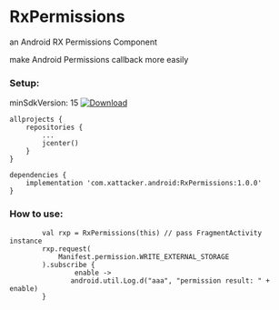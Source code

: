 # RxPermissions
an Android RX Permissions Component

make Android Permissions callback more easily


### Setup:

minSdkVersion: 15 [ ![Download](https://api.bintray.com/packages/xattacker/maven/RxPermissions/images/download.svg?version=1.0.0) ](https://bintray.com/xattacker/maven/RxPermissions/1.0.0/link)

``` 
allprojects {
    repositories {
        ...
        jcenter()
    }
}

dependencies {
    implementation 'com.xattacker.android:RxPermissions:1.0.0'
}
``` 

### How to use:
``` 
        val rxp = RxPermissions(this) // pass FragmentActivity instance
        rxp.request(
            Manifest.permission.WRITE_EXTERNAL_STORAGE
        ).subscribe {
                enable ->
               android.util.Log.d("aaa", "permission result: " + enable)
        }
``` 
